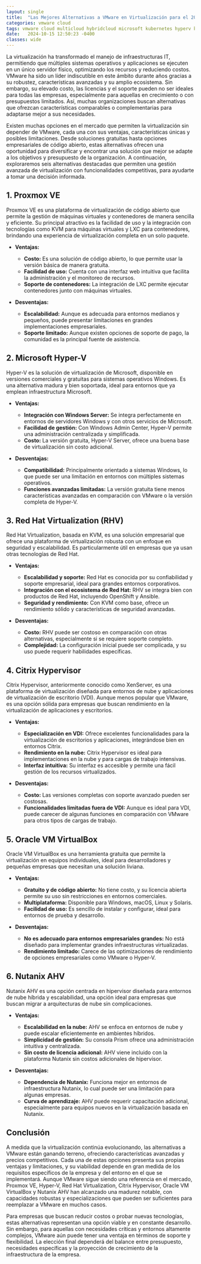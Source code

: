 ```yaml
---
layout: single
title:  "Las Mejores Alternativas a VMware en Virtualización para el 2025"
categories: vmware cloud
tags: vmware cloud multicloud hybridcloud microsoft kubernetes hyperv kvm proxmox citrix containers nutanix
date:   2024-10-15 12:50:23 -0400
classes: wide
---
```

La virtualización ha transformado el manejo de infraestructuras IT, permitiendo que múltiples sistemas operativos y aplicaciones se ejecuten en un único servidor físico, optimizando los recursos y reduciendo costos. VMware ha sido un líder indiscutible en este ámbito durante años gracias a su robustez, características avanzadas y su amplio ecosistema. Sin embargo, su elevado costo, las licencias y el soporte pueden no ser ideales para todas las empresas, especialmente para aquellas en crecimiento o con presupuestos limitados. Así, muchas organizaciones buscan alternativas que ofrezcan características comparables o complementarias para adaptarse mejor a sus necesidades.

Existen muchas opciones en el mercado que permiten la virtualización sin depender de VMware, cada una con sus ventajas, características únicas y posibles limitaciones. Desde soluciones gratuitas hasta opciones empresariales de código abierto, estas alternativas ofrecen una oportunidad para diversificar y encontrar una solución que mejor se adapte a los objetivos y presupuesto de la organización. A continuación, exploraremos seis alternativas destacadas que permiten una gestión avanzada de virtualización con funcionalidades competitivas, para ayudarte a tomar una decisión informada.

## 1. Proxmox VE

Proxmox VE es una plataforma de virtualización de código abierto que permite la gestión de máquinas virtuales y contenedores de manera sencilla y eficiente. Su principal atractivo es la facilidad de uso y la integración con tecnologías como KVM para máquinas virtuales y LXC para contenedores, brindando una experiencia de virtualización completa en un solo paquete.

- **Ventajas:**
  - **Costo:** Es una solución de código abierto, lo que permite usar la versión básica de manera gratuita.
  - **Facilidad de uso:** Cuenta con una interfaz web intuitiva que facilita la administración y el monitoreo de recursos.
  - **Soporte de contenedores:** La integración de LXC permite ejecutar contenedores junto con máquinas virtuales.

- **Desventajas:**
  - **Escalabilidad:** Aunque es adecuada para entornos medianos y pequeños, puede presentar limitaciones en grandes implementaciones empresariales.
  - **Soporte limitado:** Aunque existen opciones de soporte de pago, la comunidad es la principal fuente de asistencia.

## 2. Microsoft Hyper-V

Hyper-V es la solución de virtualización de Microsoft, disponible en versiones comerciales y gratuitas para sistemas operativos Windows. Es una alternativa madura y bien soportada, ideal para entornos que ya emplean infraestructura Microsoft.

- **Ventajas:**
  - **Integración con Windows Server:** Se integra perfectamente en entornos de servidores Windows y con otros servicios de Microsoft.
  - **Facilidad de gestión:** Con Windows Admin Center, Hyper-V permite una administración centralizada y simplificada.
  - **Costo:** La versión gratuita, Hyper-V Server, ofrece una buena base de virtualización sin costo adicional.

- **Desventajas:**
  - **Compatibilidad:** Principalmente orientado a sistemas Windows, lo que puede ser una limitación en entornos con múltiples sistemas operativos.
  - **Funciones avanzadas limitadas:** La versión gratuita tiene menos características avanzadas en comparación con VMware o la versión completa de Hyper-V.

## 3. Red Hat Virtualization (RHV)

Red Hat Virtualization, basada en KVM, es una solución empresarial que ofrece una plataforma de virtualización robusta con un enfoque en seguridad y escalabilidad. Es particularmente útil en empresas que ya usan otras tecnologías de Red Hat.

- **Ventajas:**
  - **Escalabilidad y soporte:** Red Hat es conocida por su confiabilidad y soporte empresarial, ideal para grandes entornos corporativos.
  - **Integración con el ecosistema de Red Hat:** RHV se integra bien con productos de Red Hat, incluyendo OpenShift y Ansible.
  - **Seguridad y rendimiento:** Con KVM como base, ofrece un rendimiento sólido y características de seguridad avanzadas.

- **Desventajas:**
  - **Costo:** RHV puede ser costoso en comparación con otras alternativas, especialmente si se requiere soporte completo.
  - **Complejidad:** La configuración inicial puede ser complicada, y su uso puede requerir habilidades específicas.

## 4. Citrix Hypervisor

Citrix Hypervisor, anteriormente conocido como XenServer, es una plataforma de virtualización diseñada para entornos de nube y aplicaciones de virtualización de escritorio (VDI). Aunque menos popular que VMware, es una opción sólida para empresas que buscan rendimiento en la virtualización de aplicaciones y escritorios.

- **Ventajas:**
  - **Especialización en VDI:** Ofrece excelentes funcionalidades para la virtualización de escritorios y aplicaciones, integrándose bien en entornos Citrix.
  - **Rendimiento en la nube:** Citrix Hypervisor es ideal para implementaciones en la nube y para cargas de trabajo intensivas.
  - **Interfaz intuitiva:** Su interfaz es accesible y permite una fácil gestión de los recursos virtualizados.

- **Desventajas:**
  - **Costo:** Las versiones completas con soporte avanzado pueden ser costosas.
  - **Funcionalidades limitadas fuera de VDI:** Aunque es ideal para VDI, puede carecer de algunas funciones en comparación con VMware para otros tipos de cargas de trabajo.

## 5. Oracle VM VirtualBox

Oracle VM VirtualBox es una herramienta gratuita que permite la virtualización en equipos individuales, ideal para desarrolladores y pequeñas empresas que necesitan una solución liviana.

- **Ventajas:**
  - **Gratuito y de código abierto:** No tiene costo, y su licencia abierta permite su uso sin restricciones en entornos comerciales.
  - **Multiplataforma:** Disponible para Windows, macOS, Linux y Solaris.
  - **Facilidad de uso:** Es sencillo de instalar y configurar, ideal para entornos de prueba y desarrollo.

- **Desventajas:**
  - **No es adecuado para entornos empresariales grandes:** No está diseñado para implementar grandes infraestructuras virtualizadas.
  - **Rendimiento limitado:** Carece de las optimizaciones de rendimiento de opciones empresariales como VMware o Hyper-V.

## 6. Nutanix AHV

Nutanix AHV es una opción centrada en hipervisor diseñada para entornos de nube híbrida y escalabilidad, una opción ideal para empresas que buscan migrar a arquitecturas de nube sin complicaciones.

- **Ventajas:**
  - **Escalabilidad en la nube:** AHV se enfoca en entornos de nube y puede escalar eficientemente en ambientes híbridos.
  - **Simplicidad de gestión:** Su consola Prism ofrece una administración intuitiva y centralizada.
  - **Sin costo de licencia adicional:** AHV viene incluido con la plataforma Nutanix sin costos adicionales de hipervisor.

- **Desventajas:**
  - **Dependencia de Nutanix:** Funciona mejor en entornos de infraestructura Nutanix, lo cual puede ser una limitación para algunas empresas.
  - **Curva de aprendizaje:** AHV puede requerir capacitación adicional, especialmente para equipos nuevos en la virtualización basada en Nutanix.

## Conclusión

A medida que la virtualización continúa evolucionando, las alternativas a VMware están ganando terreno, ofreciendo características avanzadas y precios competitivos. Cada una de estas opciones presenta sus propias ventajas y limitaciones, y su viabilidad depende en gran medida de los requisitos específicos de la empresa y del entorno en el que se implementará. Aunque VMware sigue siendo una referencia en el mercado, Proxmox VE, Hyper-V, Red Hat Virtualization, Citrix Hypervisor, Oracle VM VirtualBox y Nutanix AHV han alcanzado una madurez notable, con capacidades robustas y especializaciones que pueden ser suficientes para reemplazar a VMware en muchos casos.

Para empresas que buscan reducir costos o probar nuevas tecnologías, estas alternativas representan una opción viable y en constante desarrollo. Sin embargo, para aquellas con necesidades críticas y entornos altamente complejos, VMware aún puede tener una ventaja en términos de soporte y flexibilidad. La elección final dependerá del balance entre presupuesto, necesidades específicas y la proyección de crecimiento de la infraestructura de la empresa.